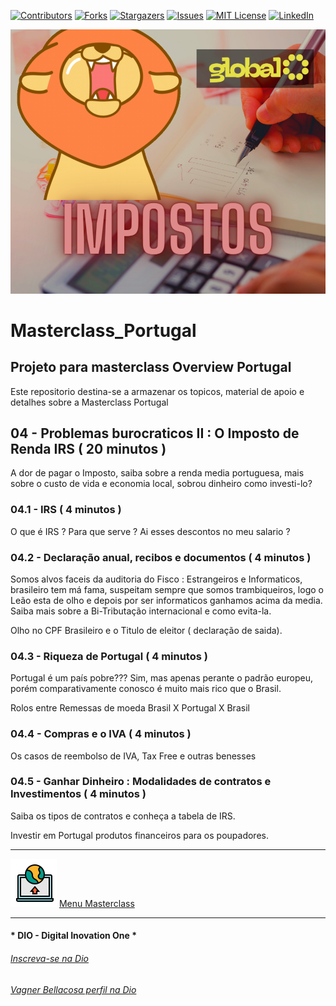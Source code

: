 <!-- PROJECT SHIELDS -->

[![Contributors][contributors-shield]][contributors-url]
[![Forks][forks-shield]][forks-url]
[![Stargazers][stars-shield]][stars-url]
[![Issues][issues-shield]][issues-url]
[![MIT License][license-shield]][license-url]
[![LinkedIn][linkedin-shield]][linkedin-url]

<!-- PROJECT LOGO -->
![A dor do imposto de renda](Images/Leao.png "Impostos e o Leão")

# Masterclass_Portugal

## Projeto para masterclass Overview Portugal

Este repositorio destina-se a armazenar os topicos, material de apoio e detalhes sobre a Masterclass Portugal

## 04 - Problemas burocraticos II : O Imposto de Renda IRS ( 20 minutos )

A dor de pagar o Imposto, saiba sobre a renda media portuguesa, mais sobre o custo de vida e economia local, sobrou dinheiro como investi-lo?

### 04.1 - IRS ( 4 minutos )

O que é IRS ? Para que serve ? Ai esses descontos no meu salario ?

### 04.2 - Declaração anual, recibos e documentos ( 4 minutos )

Somos alvos faceis da auditoria do Fisco : Estrangeiros e Informaticos, brasileiro tem má fama, suspeitam sempre que somos trambiqueiros, logo o Leão esta de olho e depois por ser informaticos ganhamos acima da media. Saiba mais sobre a Bi-Tributação internacional e como evita-la.

Olho no CPF Brasileiro e o Titulo de eleitor ( declaração de saida).

### 04.3 - Riqueza de Portugal ( 4 minutos )

Portugal é um país pobre??? Sim, mas apenas perante o padrão europeu, porém comparativamente conosco é muito mais rico que o Brasil. 

Rolos entre Remessas de moeda Brasil X Portugal X Brasil

### 04.4 - Compras e o IVA ( 4 minutos )

Os casos de reembolso de IVA, Tax Free e outras benesses

### 04.5 - Ganhar Dinheiro :  Modalidades de contratos e Investimentos ( 4 minutos )

Saiba os tipos de contratos e conheça a tabela de IRS.

Investir em Portugal produtos financeiros para os poupadores.

---

![Menu Masterclass](Images/Menu.png "Menu Masterclass") [Menu Masterclass](00_Masterclass.MD)


---

#### * DIO - Digital Inovation One *
######  [Inscreva-se na Dio](https://web.dio.me/sign-up?ref=R5J3ZLTIFS)  

######  [Vagner Bellacosa perfil na Dio](https://web.dio.me/users/vagnerbellacosa?tab=achievements)  

<!-- MARKDOWN LINKS & IMAGES -->
<!-- https://www.markdownguide.org/basic-syntax/#reference-style-links -->
[contributors-shield]: https://img.shields.io/github/contributors/VagnerBellacosa/Masterclass_Portugal.svg?style=for-the-badge
[contributors-url]: https://github.com/VagnerBellacosa/Masterclass_Portugal/graphs/contributors
[forks-shield]: https://img.shields.io/github/forks/VagnerBellacosa/Masterclass_Portugal.svg?style=for-the-badge
[forks-url]: https://github.com/VagnerBellacosa/Masterclass_Portugal/network/members
[stars-shield]: https://img.shields.io/github/stars/VagnerBellacosa/Masterclass_Portugal.svg?style=for-the-badge
[stars-url]: https://github.com/VagnerBellacosa/Masterclass_Portugal/stargazers
[issues-shield]: https://img.shields.io/github/issues/VagnerBellacosa/Masterclass_Portugal.svg?style=for-the-badge
[issues-url]: https://github.com/VagnerBellacosa/Masterclass_Portugal/issues
[license-shield]: https://img.shields.io/github/license/VagnerBellacosa/Masterclass_Portugal.svg?style=for-the-badge
[license-url]: https://github.com/VagnerBellacosa/Masterclass_Portugal/blob/master/LICENSE.txt
[linkedin-shield]: https://img.shields.io/badge/-LinkedIn-black.svg?style=for-the-badge&logo=linkedin&colorB=555
[linkedin-url]: https://www.linkedin.com/in/VagnerBellacosa/
[product-screenshot]: Images/Leao.png
 
